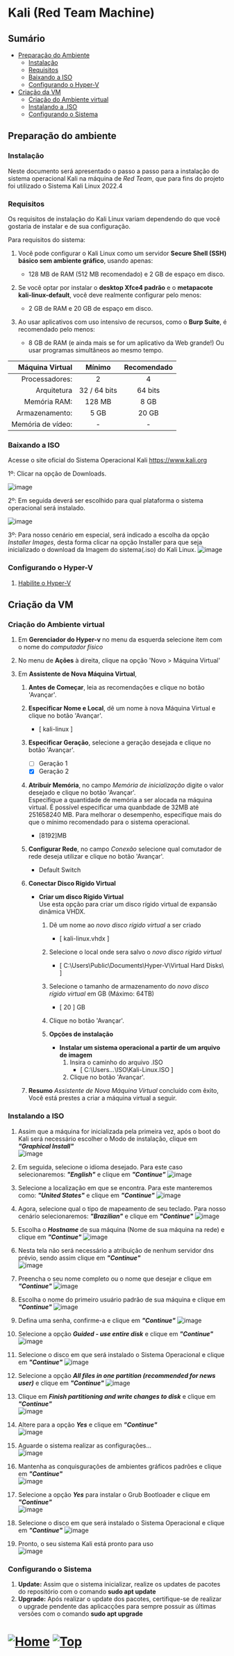 #  Kali (Red Team Machine)

## Sumário

- [Preparação do Ambiente](#preparação-do-ambiente)
  - [Instalação](#instalação)
  - [Requisitos](#requisitos)
  - [Baixando a ISO](#baixando-a-iso)
  - [Configurando o Hyper-V](#configurando-o-hyper-v)
- [Criação da VM](#criação-da-vm)
  - [Criação do Ambiente virtual](#criação-do-ambiente-virtual)
  - [Instalando a .ISO](#instalando-a-iso)
  - [Configurando o Sistema](#configurando-o-sistema)


## Preparação do ambiente

### Instalação
Neste documento será apresentado o passo a passo para a instalação do sistema operacional Kali na máquina de _Red Team_, que para fins do projeto foi utilizado o Sistema Kali Linux 2022.4

### Requisitos

Os requisitos de instalação do Kali Linux variam dependendo do que você gostaria de instalar e de sua configuração.

Para requisitos do sistema:

1. Você pode configurar o Kali Linux como um servidor **Secure Shell (SSH) básico sem ambiente gráfico**, usando apenas:

   - 128 MB de RAM (512 MB recomendado) e 2 GB de espaço em disco.

1. Se você optar por instalar o **desktop Xfce4 padrão** e o **metapacote kali-linux-default**, você deve realmente configurar pelo menos:

   - 2 GB de RAM e 20 GB de espaço em disco.

1. Ao usar aplicativos com uso intensivo de recursos, como o **Burp Suite**, é recomendado pelo menos:

   - 8 GB de RAM (e ainda mais se for um aplicativo da Web grande!) Ou usar programas simultâneos ao mesmo tempo.

|   Máquina Virtual | Mínimo       | Recomendado |
| ----------------: | :-----:      | :---------: |
|    Processadores: |    2         |      4      |
|       Arquitetura | 32 / 64 bits |   64 bits   |
|      Memória RAM: |  128 MB      |    8 GB     |
|    Armazenamento: |  5 GB        |    20 GB    |
| Memória de vídeo: |  -           |    -        |


### Baixando a ISO

Acesse o site oficial do Sistema Operacional Kali https://www.kali.org

1º: Clicar na opção de Downloads.

![image](https://user-images.githubusercontent.com/105310922/206779801-24c2b0f4-7518-4d6b-8370-656371c23a07.png)

2º: Em seguida deverá ser escolhido para qual plataforma o sistema operacional será instalado.

![image](https://user-images.githubusercontent.com/105310922/206780020-dbee31c8-dddf-4048-93c8-acc7da9ef96d.png)

3º: Para nosso cenário em especial, será indicado a escolha da opção _Installer Images_, desta forma clicar na opção Installer para que seja inicializado o download da Imagem do sistema(.iso) do Kali Linux.
![image](https://user-images.githubusercontent.com/105310922/206780592-85e98dbf-f5be-4b83-9eec-95d060713d6f.png)

### Configurando o Hyper-V

1. [Habilite o Hyper-V](../Hyper-V/hyper-v.md)

## Criação da VM

### Criação do Ambiente virtual

1. Em **Gerenciador do Hyper-v** no menu da esquerda selecione item com o nome do _computador físico_
1. No menu de **Ações** à direita, clique na opção 'Novo > Máquina Virtual'
1. Em **Assistente de Nova Máquina Virtual**,

   1. **Antes de Começar**, leia as recomendações e clique no botão 'Avançar'.
   1. **Especificar Nome e Local**, dê um nome à nova Máquina Virtual e clique no botão 'Avançar'.
      - [ kali-linux ]
   1. **Especificar Geração**, selecione a geração desejada e clique no botão 'Avançar'.

      - [ ] Geração 1
      - [x] Geração 2

   1. **Atribuir Memória**, no campo _Memória de inicialização_ digite o valor desejado e clique no botão 'Avançar'.  
      Especifique a quantidade de memória a ser alocada na máquina virtual. É possível especificar uma quanbdade de 32MB até 251658240 MB. Para melhorar o desempenho, especifique mais do que o mínimo recomendado para o sistema operacional.
      - [8192]MB
   1. **Configurar Rede**, no campo _Conexão_ selecione qual comutador de rede deseja utilizar e clique no botão 'Avançar'.
      - Default Switch
   1. **Conectar Disco Rígido Virtual**

      - **Criar um disco Rígido Virtual**  
        Use esta opção para criar um disco rígido virtual de expansão dinâmica VHDX.

        1. Dê um nome ao _novo disco rígido virtual_ a ser criado
           - [ kali-linux.vhdx ]
        1. Selecione o local onde sera salvo o _novo disco rígido virtual_
           - [ C:\Users\Public\Documents\Hyper-V\Virtual Hard Disks\ ]
        1. Selecione o tamanho de armazenamento do _novo disco rígido virtual_ em GB (Máximo: 64TB)
           - [ 20 ] GB
        1. Clique no botão 'Avançar'.
        1. **Opções de instalação**

           - **Instalar um sistema operacional a partir de um arquivo de imagem**
             1. Insira o caminho do arquivo .ISO
                - [ C:\Users\...\ISO\Kali-Linux.ISO ]
             1. Clique no botão 'Avançar'.

   1. **Resumo**
      _Assistente de Nova Máquina Virtual_ concluído com êxito, Você está prestes a criar a máquina virtual a seguir.
      


### Instalando a ISO

  1. Assim que a máquina for inicializada pela primeira vez, após o boot do Kali será necessário escolher o Modo de instalação, clique em **_"Graphical Install"_**  
  ![image](https://user-images.githubusercontent.com/105310922/207695684-daade2cf-18e3-4e66-bc23-6ce339d96109.png)
  
  2. Em seguida, selecione o idioma desejado. Para este caso selecionaremos: **_"English"_**  e clique em **_"Continue"_**
  ![image](https://user-images.githubusercontent.com/105310922/207696452-ebf39793-aca8-4167-b8a5-c4f5e105b0df.png)
  
  3. Selecione a localização em que se encontra. Para este manteremos como: **_"United States"_** e clique em **_"Continue"_**
  ![image](https://user-images.githubusercontent.com/105310922/207697662-90f651ea-01c4-4c2a-be4e-a4cc0098a5b2.png)
  
  4. Agora, selecione qual o tipo de mapeamento de seu teclado. Para nosso cenário selecionaremos: **_"Brazilian"_** e clique em **_"Continue"_**
  ![image](https://user-images.githubusercontent.com/105310922/207698093-b4d4e330-2c91-43b7-8823-9a56c3768b70.png)
  
  5. Escolha o _**Hostname**_ de sua máquina (Nome de sua máquina na rede) e clique em **_"Continue"_**
  ![image](https://user-images.githubusercontent.com/105310922/207699120-fbdd7c50-3a15-4a25-b2af-0e81161dca18.png)
  
  6. Nesta tela não será necessário a atribuição de nenhum servidor dns prévio, sendo assim clique em **_"Continue"_**   
  ![image](https://user-images.githubusercontent.com/105310922/207699678-fb1880b8-3426-47b7-bceb-7085b1164d98.png)
  
  7. Preencha o seu nome completo ou o nome que desejar e clique em **_"Continue"_**
  ![image](https://user-images.githubusercontent.com/105310922/207702023-c3c3b069-152c-4516-98c8-d29d98f88415.png)
  
  8. Escolha o nome do primeiro usuário padrão de sua máquina e clique em **_"Continue"_**
  ![image](https://user-images.githubusercontent.com/105310922/207702157-d2313d5b-6217-42d4-bf61-bd3d636902fc.png)
  
  9. Defina uma senha, confirme-a e clique em **_"Continue"_** 
  ![image](https://user-images.githubusercontent.com/105310922/207702500-042df26c-9479-4e7c-8df0-67ee70b0b0dc.png)
  
  10. Selecione a opção **_Guided - use entire disk_** e clique em **_"Continue"_**
  ![image](https://user-images.githubusercontent.com/105310922/207702790-433fe1fb-2a43-4a29-9545-528e492ce3b3.png)
  
  11. Selecione o disco em que será instalado o Sistema Operacional e clique em **_"Continue"_**
  ![image](https://user-images.githubusercontent.com/105310922/207703251-c05a1cab-f503-4461-b13f-89f4eb24c854.png)
  
  12. Selecione a opção **_All files in one partition (recommended for news user)_** e clique em **_"Continue"_**
  ![image](https://user-images.githubusercontent.com/105310922/207703362-2a242e7c-d04d-413d-b98c-5e057d081b56.png)
  
  13. Clique em **_Finish partitioning and write changes to disk_** e clique em **_"Continue"_**  
  ![image](https://user-images.githubusercontent.com/105310922/207703546-b2d33039-79ba-4bff-b571-59a13c52f0a7.png)
  
  14. Altere para a opção **_Yes_** e clique em **_"Continue"_**  
  ![image](https://user-images.githubusercontent.com/105310922/207703863-66cab011-e481-44f5-a96c-cd3158cbbdb4.png)
  
  15. Aguarde o sistema realizar as configurações...   
  ![image](https://user-images.githubusercontent.com/105310922/207704033-3fd226ec-f13b-42d4-a1be-40256d7249c0.png)
  
  16. Mantenha as conquisgurações de ambientes gráficos padrões e clique em **_"Continue"_**  
  ![image](https://user-images.githubusercontent.com/105310922/207704339-915ba0a6-cebc-4e0b-acdc-def76eafbabd.png)
  
  17. Selecione a opção **_Yes_** para instalar o Grub Bootloader e clique em **_"Continue"_**  
  ![image](https://user-images.githubusercontent.com/105310922/207704489-c9f40389-86dc-4a39-844d-7e199f37776e.png)
  
  18. Selecione o disco em que será instalado o Sistema Operacional e clique em **_"Continue"_**
  ![image](https://user-images.githubusercontent.com/105310922/207704912-e09b9f3a-b86f-4ab6-af3e-1d8be6618833.png)
  
  19. Pronto, o seu sistema Kali está pronto para uso    
  ![image](https://user-images.githubusercontent.com/105310922/207704990-bbac685c-ebda-4e0a-b8d0-1cf3a221c00b.png)


### Configurando o Sistema

  1. **Update:** Assim que o sistema inicializar, realize os updates de pacotes do repositório com o comando **sudo apt update** 
  1. **Upgrade:** Após realizar o update dos pacotes, certifique-se de realizar o upgrade pendente das aplicacções para sempre possuir as últimas versões com o comando **sudo apt upgrade** 



# [![Home][homeimage]][homelink] [![Top][topimage]](#)

[topimage]: https://img.shields.io/badge/-Voltar_ao_topo-grey
[homeimage]: https://img.shields.io/badge/-Home-blue
[homelink]: ./../../../README.md#

